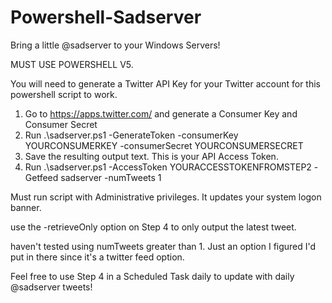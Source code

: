 # Powershell-Sadserver
Bring a little @sadserver to your Windows Servers!

MUST USE POWERSHELL V5.

You will need to generate a Twitter API Key for your Twitter account for this powershell script to work.

1. Go to https://apps.twitter.com/ and generate a Consumer Key and Consumer Secret
2. Run .\sadserver.ps1 -GenerateToken -consumerKey YOURCONSUMERKEY -consumerSecret YOURCONSUMERSECRET
3. Save the resulting output text. This is your API Access Token.
4. Run .\sadserver.ps1 -AccessToken YOURACCESSTOKENFROMSTEP2 -Getfeed sadserver -numTweets 1

Must run script with Administrative privileges. It updates your system logon banner.

use the -retrieveOnly option on Step 4 to only output the latest tweet.

haven't tested using numTweets greater than 1. Just an option I figured I'd put in there since it's a twitter feed option.

Feel free to use Step 4 in a Scheduled Task daily to update with daily @sadserver tweets!
